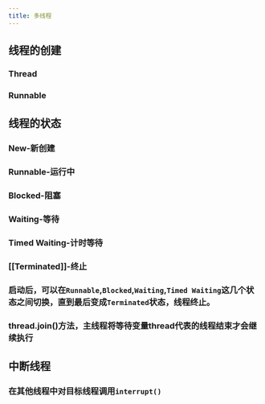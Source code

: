 ```yaml
---
title: 多线程
---
```


## 线程的创建

### Thread
### Runnable
## 线程的状态
### New-新创建
### Runnable-运行中
### Blocked-阻塞
### Waiting-等待
### Timed Waiting-计时等待
### [[Terminated]]-终止
### 启动后，可以在`Runnable`,`Blocked`,`Waiting`,`Timed Waiting`这几个状态之间切换，直到最后变成`Terminated`状态，线程终止。
### thread.join()方法，主线程将等待变量thread代表的线程结束才会继续执行
## 中断线程
### 在其他线程中对目标线程调用`interrupt()`
